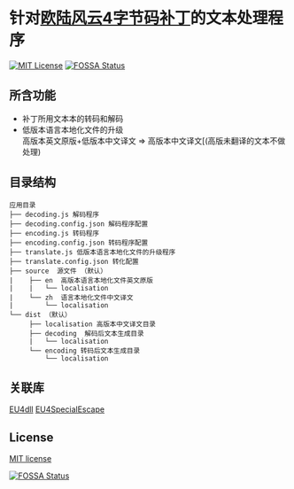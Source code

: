 针对[欧陆风云4字节码补丁](https://github.com/matanki-saito/EU4dll)的文本处理程序
============================

[![MIT License][license-image]][license-url]
[![FOSSA Status][fossa-badge-image]][fossa-badge-url]

## 所含功能
- 补丁所用文本本的转码和解码
- 低版本语言本地化文件的升级<br>
  高版本英文原版+低版本中文译文 => 高版本中文译文[(高版未翻译的文本不做处理)

## 目录结构
```
应用目录
├── decoding.js 解码程序
├── decoding.config.json 解码程序配置
├── encoding.js 转码程序
├── encoding.config.json 转码程序配置
├── translate.js 低版本语言本地化文件的升级程序
├── translate.config.json 转化配置
├── source  源文件 （默认）
|    ├── en  高版本语言本地化文件英文原版
|    |   └── localisation 
|    └── zh  语言本地化文件中文译文
|        └── localisation
└── dist （默认）
     ├── localisation 高版本中文译文目录
     ├── decoding  解码后文本生成目录
     |   └── localisation 
     └── encoding 转码后文本生成目录
         └── localisation

```

## 关联库
[EU4dll](https://github.com/matanki-saito/EU4dll/)
[EU4SpecialEscape](https://github.com/matanki-saito/EU4SpecialEscape/)


## License
[MIT license][license-url]

[![FOSSA Status][fossa-large-image]][fossa-large-url]

[license-image]: https://img.shields.io/badge/license-MIT-blue.svg?style=flat
[license-url]: LICENSE

[fossa-badge-image]: https://app.fossa.com/api/projects/git%2Bgithub.com%2Funlangchan%2FEU4SpecialEscape-js.svg?type=shield
[fossa-badge-url]: https://app.fossa.com/projects/git%2Bgithub.com%2Funlangchan%2FEU4SpecialEscape-js?ref=badge_shield

[fossa-large-image]: https://app.fossa.com/api/projects/git%2Bgithub.com%2Funlangchan%2FEU4SpecialEscape-js.svg?type=large
[fossa-large-url]: https://app.fossa.com/projects/git%2Bgithub.com%2Funlangchan%2FEU4SpecialEscape-js?ref=badge_large